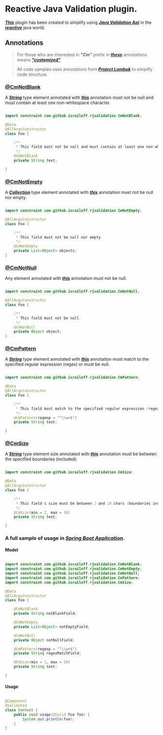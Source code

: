 # Reactive Java Validation plugin.

[***This***](https://gitlab.hayotbank.uz/mobile-back/plugins/general/rjvalidation/-/tree/master/) plugin has been 
created to simplify using [***Java Validation Api***](https://docs.oracle.com/javaee/7/api/javax/validation/package-summary.html)
in the [***reactive***](https://projectreactor.io/) java world.

## Annotations

> For those who are interested in ***"Cm"*** prefix in 
> [***these***](https://gitlab.hayotbank.uz/mobile-back/plugins/general/rjvalidation/-/tree/master/src/main/java/uz/cbssolutions/rjvalidation/constraint) 
> annotations means [***"customized"***](http://acronymsandslang.com/definition/5400387/CM-meaning.html)

> All code samples uses annotations from [***Project Lombok***](https://projectlombok.org/) to simplify code structure.

### [**@CmNotBlank**](https://gitlab.hayotbank.uz/mobile-back/plugins/general/rjvalidation/-/blob/master/src/main/java/uz/cbssolutions/rjvalidation/constraint/CmNotBlank.java)

A [***String***](https://docs.oracle.com/javase/7/docs/api/java/lang/String.html) type element annotated with
[***this***](https://gitlab.hayotbank.uz/mobile-back/plugins/general/rjvalidation/-/blob/master/src/main/java/uz/cbssolutions/rjvalidation/constraint/CmNotBlank.java) 
annotation must not be null and must contain at least one non-whitespace character.

```java

import constraint.com.github.israiloff.rjvalidation.CmNotBlank;

@Data
@AllArgsConstructor
class Foo {

    /**
     * This field must not be null and must contain at least one non-whitespace character.
     */
    @CmNotBlank
    private String text;

} 
```

### [**@CmNotEmpty**](https://gitlab.hayotbank.uz/mobile-back/plugins/general/rjvalidation/-/blob/master/src/main/java/uz/cbssolutions/rjvalidation/constraint/CmNotEmpty.java)

A [***Collection<E>***](https://docs.oracle.com/javase/7/docs/api/java/util/Collection.html) type element annotated
with [***this***](https://gitlab.hayotbank.uz/mobile-back/plugins/general/rjvalidation/-/blob/master/src/main/java/uz/cbssolutions/rjvalidation/constraint/CmNotEmpty.java) annotation must not be null nor empty.

```java

import constraint.com.github.israiloff.rjvalidation.CmNotEmpty;

@AllArgsConstructor
class Foo {

    /**
     * This field must not be null nor empty.
     */
    @CmNotEmpty
    private List<Object> objects;
}
```

### [**@CmNotNull**](https://gitlab.hayotbank.uz/mobile-back/plugins/general/rjvalidation/-/blob/master/src/main/java/uz/cbssolutions/rjvalidation/constraint/CmNotNull.java)

Any element annotated with [***this***](https://gitlab.hayotbank.uz/mobile-back/plugins/general/rjvalidation/-/blob/master/src/main/java/uz/cbssolutions/rjvalidation/constraint/CmNotNull.java) 
annotation must not be null.

```java

import constraint.com.github.israiloff.rjvalidation.CmNotNull;

@AllArgsConstructor
class Foo {

    /**
     * This field must not be null.
     */
    @CmNotNull
    private Object object;
}
```

### [**@CmPattern**](https://gitlab.hayotbank.uz/mobile-back/plugins/general/rjvalidation/-/blob/master/src/main/java/uz/cbssolutions/rjvalidation/constraint/CmPattern.java)

A [***String***](https://docs.oracle.com/javase/7/docs/api/java/lang/String.html) type element annotated with
[***this***](https://gitlab.hayotbank.uz/mobile-back/plugins/general/rjvalidation/-/blob/master/src/main/java/uz/cbssolutions/rjvalidation/constraint/CmPattern.java) 
annotation must match to the specified regular expression (regex) or must be null.

```java

import constraint.com.github.israiloff.rjvalidation.CmPattern;

@Data
@AllArgsConstructor
class Foo {

    /**
     * This field must match to the specified regular expression (regex) or must be null.
     */
    @CmPattern(regexp = "^\\w+$")
    private String text;

} 
```

### [**@CmSize**](https://gitlab.hayotbank.uz/mobile-back/plugins/general/rjvalidation/-/blob/master/src/main/java/uz/cbssolutions/rjvalidation/constraint/CmSize.java)

A [***String***](https://docs.oracle.com/javase/7/docs/api/java/lang/String.html) type element size annotated with
[***this***](https://gitlab.hayotbank.uz/mobile-back/plugins/general/rjvalidation/-/blob/master/src/main/java/uz/cbssolutions/rjvalidation/constraint/CmSize.java) annotation must be between the specified boundaries (included).

```java

import constraint.com.github.israiloff.rjvalidation.CmSize;

@Data
@AllArgsConstructor
class Foo {

    /**
     * This field's size must be between 2 and 10 chars (boundaries included) 
     */
    @CmSize(min = 2, max = 10)
    private String text;

} 
```

### A full sample of usage in [***Spring Boot Application***](https://github.com/spring-projects/spring-boot).

#### Model

```java

import constraint.com.github.israiloff.rjvalidation.CmNotBlank;
import constraint.com.github.israiloff.rjvalidation.CmNotEmpty;
import constraint.com.github.israiloff.rjvalidation.CmNotNull;
import constraint.com.github.israiloff.rjvalidation.CmPattern;
import constraint.com.github.israiloff.rjvalidation.CmSize;

@Data
@AllArgsConstructor
class Foo {

    @CmNotBlank
    private String notBlankField;

    @CmNotEmpty
    private List<Object> notEmptyField;

    @CmNotNull
    private Object notNullField;

    @CmPattern(regexp = "^\\w+$")
    private String regexMatchField;

    @CmSize(min = 1, max = 20)
    private String text;

}
```

#### Usage

```java

@Component
@Validated
class Context {
    public void usage(@Valid Foo foo) {
        System.out.println(foo);
    }
}
```